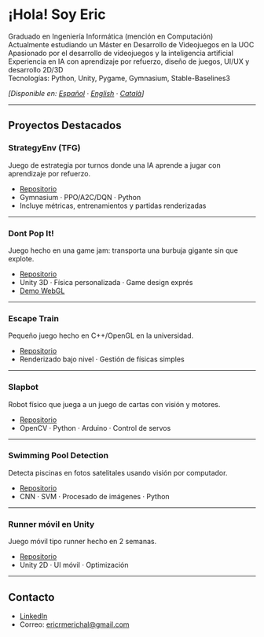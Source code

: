 # ¡Hola! Soy Eric

Graduado en Ingeniería Informática (mención en Computación)  
Actualmente estudiando un Máster en Desarrollo de Videojuegos en la UOC  
Apasionado por el desarrollo de videojuegos y la inteligencia artificial  
Experiencia en IA con aprendizaje por refuerzo, diseño de juegos, UI/UX y desarrollo 2D/3D  
Tecnologías: Python, Unity, Pygame, Gymnasium, Stable-Baselines3

*[Disponible en: [Español](./README.es.md) · [English](./README.md) · [Català](./README.ca.md)]*

---

## Proyectos Destacados

### StrategyEnv (TFG)
Juego de estrategia por turnos donde una IA aprende a jugar con aprendizaje por refuerzo.
- [Repositorio](https://github.com/eric-rome/strategy-env-rl)
- Gymnasium · PPO/A2C/DQN · Python
- Incluye métricas, entrenamientos y partidas renderizadas

---

### Dont Pop It!
Juego hecho en una game jam: transporta una burbuja gigante sin que explote.
- [Repositorio](https://github.com/eric-rome/dont-pop-it)
- Unity 3D · Física personalizada · Game design exprés
- [Demo WebGL](...)

---

### Escape Train
Pequeño juego hecho en C++/OpenGL en la universidad.
- [Repositorio](https://github.com/eric-rome/escape-train)
- Renderizado bajo nivel · Gestión de físicas simples

---

### Slapbot
Robot físico que juega a un juego de cartas con visión y motores.
- [Repositorio](https://github.com/eric-rome/slapbot)
- OpenCV · Python · Arduino · Control de servos

---

### Swimming Pool Detection
Detecta piscinas en fotos satelitales usando visión por computador.
- [Repositorio](https://github.com/eric-rome/swimming-pool-detection)
- CNN · SVM · Procesado de imágenes · Python

---

### Runner móvil en Unity
Juego móvil tipo runner hecho en 2 semanas.
- [Repositorio](https://github.com/eric-rome/runner-mobile)
- Unity 2D · UI móvil · Optimización

---

## Contacto
- [LinkedIn](https://linkedin.com/in/tu-usuario)
- Correo: ericrmerichal@gmail.com
